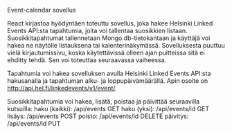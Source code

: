 Event-calendar sovellus

React kirjastoa hyödyntäen toteuttu sovellus, joka hakee Helsinki Linked Events API:sta tapahtumia, joita voi tallentaa suosikkien listaan. Suosikkitapahtumat tallennetaan Mongo.db-tietokantaan ja käyttäjä voi hakea ne näytölle listauksena tai kalenterinäkymässä. Sovelluksesta puuttuu vielä kirjautumissivu, koska käytettävissä olleen ajan puitteissa sitä ei ehditty tehdä. Sen voi toteuttaa seuraavassa vaiheessa.

Tapahtumia voi hakea sovelluksen avulla Helsinki Linked Events API:sta hakusanalla ja tapahtuman alku- ja loppupäivämäärällä. Apin osoite on http://api.hel.fi/linkedevents/v1/event/.

Suosikkitapahtumia voi hakea, lisätä, poistaa ja päivittää seuraavilla kutsuilla:
haku (kaikki): /api/events GET 
haku (yksi): /api/events/id GET
lisäys: /api/events POST
poisto: /api/events/id DELETE
päivitys: /api/events/id PUT


